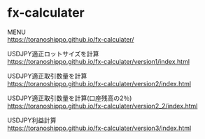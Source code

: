 # fx-calculater

MENU<br>
https://toranoshippo.github.io/fx-calculater/

USDJPY適正ロットサイズを計算<br>
https://toranoshippo.github.io/fx-calculater/version1/index.html

USDJPY適正取引数量を計算<br>
https://toranoshippo.github.io/fx-calculater/version2/index.html

USDJPY適正取引数量を計算(口座残高の2％)<br>
https://toranoshippo.github.io/fx-calculater/version2_2/index.html

USDJPY利益計算<br>
https://toranoshippo.github.io/fx-calculater/version3/index.html
